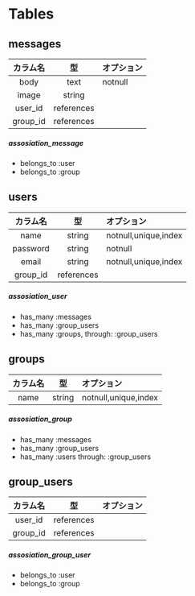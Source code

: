 # Tables
## messages
| カラム名     |     型        |  オプション   |
|:-----:|:--------:|:-------|
| body | text | notnull |
| image | string ||
| user_id |references||
| group_id |references|||
##### assosiation_message
+ belongs_to :user
+ belongs_to :group

## users
| カラム名     |     型        |  オプション   |
|:-----------:|:------------:|:------------|
| name | string | notnull,unique,index |
| password | string | notnull |
| email | string | notnull,unique,index |
| group_id|references|||
##### assosiation_user
+ has_many :messages
+ has_many :group_users
+ has_many :groups, through: :group_users

## groups
| カラム名     |     型        |  オプション   |
|:-----------:|:------------:|:------------|
| name       | string      | notnull,unique,index |
##### assosiation_group
+ has_many :messages
+ has_many :group_users
+ has_many :users through: :group_users


## group_users
| カラム名     |     型        |  オプション   |
|:-----------:|:------------:|:------------|
| user_id |references||
| group_id|references|||
##### assosiation_group_user
+ belongs_to :user
+ belongs_to :group
